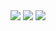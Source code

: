 <img src="https://github-profile-trophy.vercel.app/?username=kentakoura&theme=dark_lover&rank=SECRET,SSS,SS,S,AAA,AA,A,B,C&margin-w=15" />

<img src="https://github-readme-stats-9wfbh2521-kentakoura.vercel.app/api/?username=kentakoura&count_private=true&show_icons=true&hide=contribs&theme=dark&include_all_commits=true" />

<img src="https://github-readme-stats-9wfbh2521-kentakoura.vercel.app/api/top-langs/?username=kentakoura&layout=compact&hide=html,css&theme=dark" />
